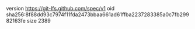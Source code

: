 version https://git-lfs.github.com/spec/v1
oid sha256:8f88dd93c7974f11fda2473bbaa661ad61ffba2237283385a0c7fb29982163fe
size 2389
